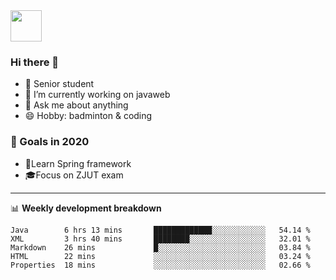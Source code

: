 <img src="https://github.com/egoist/egoist/raw/master/balloon.gif" width="50">

### Hi there 🐏

- 🌱 Senior student
- 🔭 I’m currently working on javaweb
- 💬 Ask me about anything
- 😄 Hobby: badminton & coding

### 🚀 Goals in 2020
+ 🍃Learn Spring framework
+ 🎓Focus on ZJUT exam
-------

📊 **Weekly development breakdown**
<!--START_SECTION:waka-->
```text
Java        6 hrs 13 mins       █████████████░░░░░░░░░░░░   54.14 % 
XML         3 hrs 40 mins       ████████░░░░░░░░░░░░░░░░░   32.01 % 
Markdown    26 mins             █░░░░░░░░░░░░░░░░░░░░░░░░   03.84 % 
HTML        22 mins             ░░░░░░░░░░░░░░░░░░░░░░░░░   03.24 % 
Properties  18 mins             ░░░░░░░░░░░░░░░░░░░░░░░░░   02.66 %
```
<!--END_SECTION:waka-->
